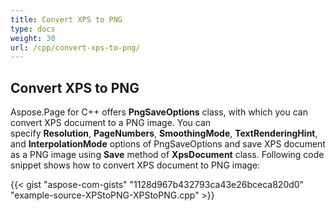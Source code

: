 ```yaml
---
title: Convert XPS to PNG
type: docs
weight: 30
url: /cpp/convert-xps-to-png/
---
```


## **Convert XPS to PNG**
Aspose.Page for C++ offers **PngSaveOptions** class, with which you can convert XPS document to a PNG image. You can specify **Resolution**, **PageNumbers**, **SmoothingMode**, **TextRenderingHint**, and **InterpolationMode** options of PngSaveOptions and save XPS document as a PNG image using **Save** method of **XpsDocument** class. Following code snippet shows how to convert XPS document to PNG image:



{{< gist "aspose-com-gists" "1128d967b432793ca43e26bceca820d0" "example-source-XPStoPNG-XPStoPNG.cpp" >}}
